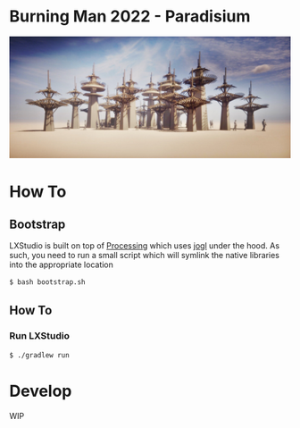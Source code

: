 # Burning Man 2022 - Paradisium
![](docs/assets/paradisium.jpg)

# How To

## Bootstrap
LXStudio is built on top of [Processing](https://processing.org/) which uses [jogl](https://jogamp.org/jogl/www/) under the hood. As such, you need to run a small script which will symlink the native libraries into the appropriate location

```sh
$ bash bootstrap.sh
```

## How To

### Run LXStudio
```sh
$ ./gradlew run
```

# Develop

WIP
